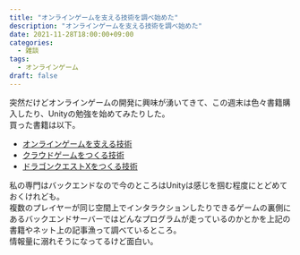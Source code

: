 ```yaml
---
title: "オンラインゲームを支える技術を調べ始めた"
description: "オンラインゲームを支える技術を調べ始めた"
date: 2021-11-28T18:00:00+09:00
categories:
  - 雑談
tags:
  - オンラインゲーム
draft: false
---
```


突然だけどオンラインゲームの開発に興味が湧いてきて、この週末は色々書籍購入したり、Unityの勉強を始めてみたりした。  
買った書籍は以下。  

- [オンラインゲームを支える技術](https://www.amazon.co.jp/dp/4774145807)
- [クラウドゲームをつくる技術](https://www.amazon.co.jp/dp/4774199419)
- [ドラゴンクエストXをつくる技術](https://www.amazon.co.jp/dp/4297101742)

私の専門はバックエンドなので今のところはUnityは感じを掴む程度にとどめておくけれども。  
複数のプレイヤーが同じ空間上でインタラクションしたりできるゲームの裏側にあるバックエンドサーバーではどんなプログラムが走っているのかとかを上記の書籍やネット上の記事漁って調べているところ。  
情報量に溺れそうになってるけど面白い。
